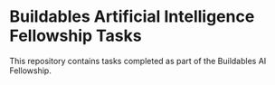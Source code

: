 # Buildables Artificial Intelligence Fellowship Tasks

This repository contains tasks completed as part of the Buildables AI Fellowship.
